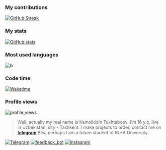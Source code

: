 <!-- ![Counter](https://count.getloli.com/get/@kamolgks) -->
<!-- > [bio](https://t.me/kamolgks_bio) | [shitmodules](https://t.me/shitmodules) -->

### My contributions
[![GitHub Streak](https://github-readme-streak-stats.herokuapp.com?user=kamolgks&theme=dark&mode=weekly)](https://git.io/streak-stats)

### My stats
[![GitHub stats](https://github-readme-stats.vercel.app/api?username=kamolgks&count_private=true&show_icons=true&theme=dark&border_radius=10&hide_border=true&hide_title=true)](https://github.com/anuraghazra/github-readme-stats)

### Most used languages
![b](https://github-readme-stats.vercel.app/api/top-langs/?username=kamolgks&show_icons=true&theme=dark)

### Code time
[![Wakatime](https://github-readme-stats.vercel.app/api/wakatime?username=kamolgks&show_icons=true&theme=dark)](https://github.com/kamolgks/github-readme-stats)

### Profile views
<img src="https://count.getloli.com/get/@kamolgks" alt="profile_views">

> Well, actually my real name is Kamoliddin Tukhtaboev. I'm 16 y.o, live in Uzbekistan, sity - Tashkent. I make projects to order, contact me on [**telegram**](https://t.me/kamolgks) Btw, perhaps I am a future student of INHA University

[![Telegram](https://img.icons8.com/fluency/40/000000/telegram-app.png)](https://t.me/kamolgks)
[![feedback_bot](https://img.icons8.com/?size=40&id=50200&format=png)](https://t.me/fkamolgks_bot)
[![Instagram](https://img.icons8.com/fluency/48/instagram-new.png)](https://instagram.com/kamolgks)
